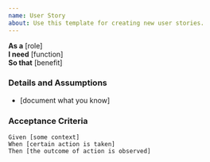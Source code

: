 ```yaml
---
name: User Story
about: Use this template for creating new user stories.
---
```


**As a** [role]  
**I need** [function]  
**So that** [benefit]  

### Details and Assumptions
* [document what you know]      

### Acceptance Criteria     
```gherkin
Given [some context]
When [certain action is taken]
Then [the outcome of action is observed]
```
